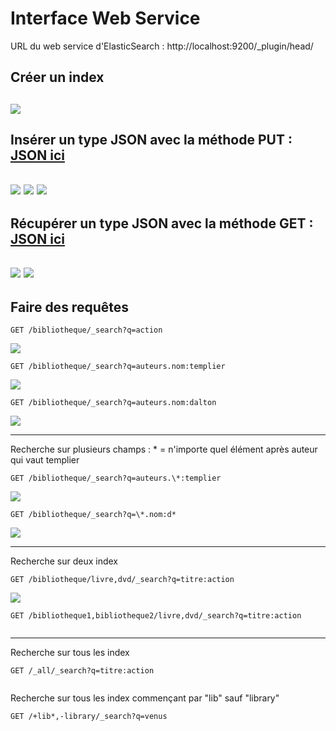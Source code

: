 # Interface Web Service 
URL du web service d'ElasticSearch : http://localhost:9200/_plugin/head/

## Créer un index
![](https://github.com/ctith/ElasticSearch/blob/master/ElasticSearch-screen/2018-03-26%2014_47_39-elasticsearch-head.png)
-------------------
## Insérer un type JSON avec la méthode PUT : [JSON ici](https://github.com/ctith/ElasticSearch/blob/master/dataJson.md)
![](https://github.com/ctith/ElasticSearch/blob/master/ElasticSearch-screen/2018-03-26%2014_40_57-elasticsearch-head.png)
![](https://github.com/ctith/ElasticSearch/blob/master/ElasticSearch-screen/2018-03-26%2014_40_57-elasticsearch-head.png)
![](https://github.com/ctith/ElasticSearch/blob/master/ElasticSearch-screen/2018-03-26%2015_14_00-elasticsearch-head.png)
--------------------
## Récupérer un type JSON avec la méthode GET : [JSON ici](https://github.com/ctith/ElasticSearch/blob/master/dataJson.md)
![](https://github.com/ctith/ElasticSearch/blob/master/ElasticSearch-screen/2018-03-26%2014_52_58-elasticsearch-head.png)
![](https://github.com/ctith/ElasticSearch/blob/master/ElasticSearch-screen/2018-03-26%2014_52_23-elasticsearch-head.png)
-------------
## Faire des requêtes 

```shell
GET /bibliotheque/_search?q=action
```
![](https://github.com/ctith/ElasticSearch/blob/master/ElasticSearch-screen/2018-03-26%2015_09_08-elasticsearch-head.png)

```shell
GET /bibliotheque/_search?q=auteurs.nom:templier
```
![](https://github.com/ctith/ElasticSearch/blob/master/ElasticSearch-screen/2018-03-26%2015_40_18-elasticsearch-head.png)

```shell
GET /bibliotheque/_search?q=auteurs.nom:dalton
```
![](https://github.com/ctith/ElasticSearch/blob/master/ElasticSearch-screen/2018-03-26%2015_33_42-elasticsearch-head.png)

-------------
Recherche sur plusieurs champs : * = n'importe quel élément après auteur qui vaut templier
```shell
GET /bibliotheque/_search?q=auteurs.\*:templier
```
![](https://github.com/ctith/ElasticSearch/blob/master/ElasticSearch-screen/2018-03-26%2015_46_53-elasticsearch-head.png)

```shell
GET /bibliotheque/_search?q=\*.nom:d*
```
![](https://github.com/ctith/ElasticSearch/blob/master/ElasticSearch-screen/2018-03-26%2015_47_14-elasticsearch-head.png)

--------------
Recherche sur deux index
```shell
GET /bibliotheque/livre,dvd/_search?q=titre:action
```
![](https://github.com/ctith/ElasticSearch/blob/master/ElasticSearch-screen/2018-03-26%2015_25_08-elasticsearch-head.png)

```shell
GET /bibliotheque1,bibliotheque2/livre,dvd/_search?q=titre:action
```
![]()

---------------------
Recherche sur tous les index
```shell
GET /_all/_search?q=titre:action
```
![]()

Recherche sur tous les index commençant par "lib" sauf "library"
```shell
GET /+lib*,-library/_search?q=venus
```
![]()
